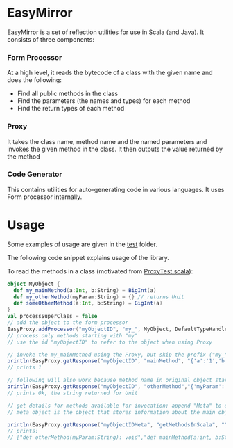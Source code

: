 # EasyMirror
EasyMirror is a set of reflection utilities for use in Scala (and Java). It consists of three components: 
### Form Processor
At a high level, it reads the bytecode of a class with the given name and does the following:
- Find all public methods in the class
- Find the parameters (the names and types) for each method
- Find the return types of each method

### Proxy
It takes the class name, method name and the named parameters and invokes the given method in the class. It then outputs the value returned by the method

### Code Generator 
This contains utilities for auto-generating code in various languages. It uses Form processor internally.

# Usage
Some examples of usage are given in the [test](https://github.com/scalahub/EasyMirror/tree/master/src/test/scala/org/sh/reflect "test") folder.
 
The following code snippet explains usage of the library.

To read the methods in a class (motivated from [ProxyTest.scala](https://github.com/scalahub/EasyMirror/blob/master/src/test/scala/org/sh/reflect/ProxyTest.scala "ProxyTest.scala")):

```scala
object MyObject {
  def my_mainMethod(a:Int, b:String) = BigInt(a)
  def my_otherMethod(myParam:String) = {} // returns Unit
  def someOtherMethod(a:Int, b:String) = BigInt(a)
}
val processSuperClass = false
// add the object to the form processor
EasyProxy.addProcessor("myObjectID", "my_", MyObject, DefaultTypeHandler, processSuperClass)
// process only methods starting with "my"
// use the id "myObjectID" to refer to the object when using Proxy

// invoke the my_mainMethod using the Proxy, but skip the prefix ("my_") when calling
println(EasyProxy.getResponse("myObjectID", "mainMethod", "{'a':'1','b':'hello'}"))
// prints 1

// following will also work because method name in original object starts with "my_"
println(EasyProxy.getResponse("myObjectID", "otherMethod","{'myParam':'hello'}"))
// prints Ok, the string returned for Unit 

// get details for methods available for invocation; append "Meta" to object id to get meta object id.
// meta object is the object that stores information about the main object

println(EasyProxy.getResponse("myObjectIDMeta", "getMethodsInScala", ""))
// prints:
// ["def otherMethod(myParam:String): void","def mainMethod(a:int, b:String): scala.math.BigInt"]
```
